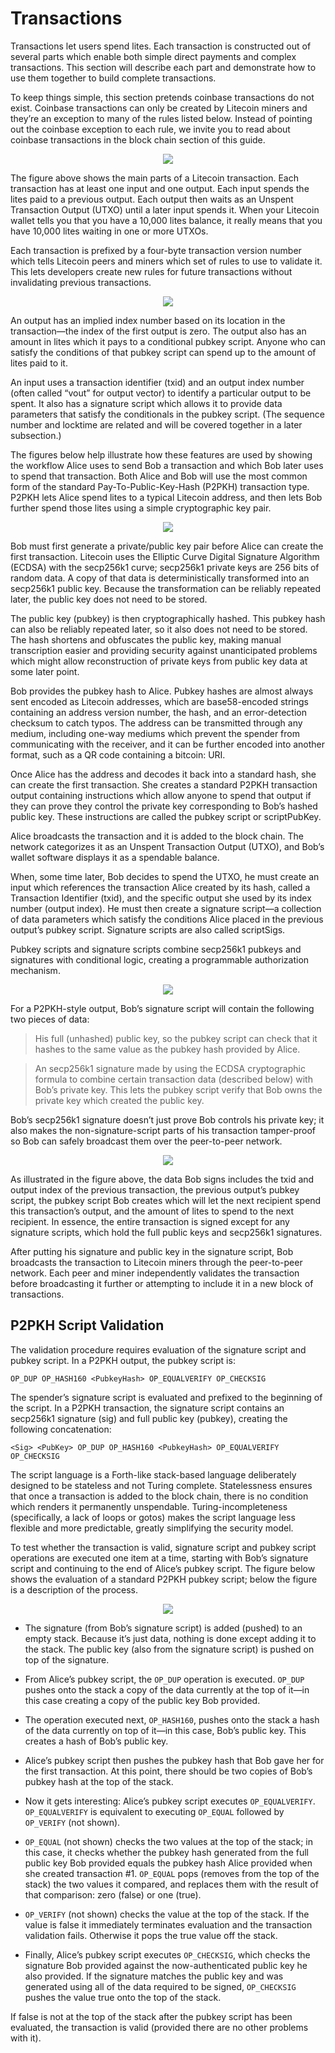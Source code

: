# Transactions

Transactions let users spend lites. Each transaction is constructed out of several parts which enable both simple direct payments and complex transactions. This section will describe each part and demonstrate how to use them together to build complete transactions.

To keep things simple, this section pretends coinbase transactions do not exist. Coinbase transactions can only be created by Litecoin miners and they’re an exception to many of the rules listed below. Instead of pointing out the coinbase exception to each rule, we invite you to read about coinbase transactions in the block chain section of this guide.

<p align="center">
    <img src="img/en-tx-overview.svg"><br>
    <i></i>
</p>

The figure above shows the main parts of a Litecoin transaction. Each transaction has at least one input and one output. Each input spends the lites paid to a previous output. Each output then waits as an Unspent Transaction Output (UTXO) until a later input spends it. When your Litecoin wallet tells you that you have a 10,000 lites balance, it really means that you have 10,000 lites waiting in one or more UTXOs.

Each transaction is prefixed by a four-byte transaction version number which tells Litecoin peers and miners which set of rules to use to validate it. This lets developers create new rules for future transactions without invalidating previous transactions.

<p align="center">
    <img src="img/en-tx-overview-spending.svg"><br>
    <i></i>
</p>

An output has an implied index number based on its location in the transaction—the index of the first output is zero. The output also has an amount in lites which it pays to a conditional pubkey script. Anyone who can satisfy the conditions of that pubkey script can spend up to the amount of lites paid to it.

An input uses a transaction identifier (txid) and an output index number (often called “vout” for output vector) to identify a particular output to be spent. It also has a signature script which allows it to provide data parameters that satisfy the conditionals in the pubkey script. (The sequence number and locktime are related and will be covered together in a later subsection.)

The figures below help illustrate how these features are used by showing the workflow Alice uses to send Bob a transaction and which Bob later uses to spend that transaction. Both Alice and Bob will use the most common form of the standard Pay-To-Public-Key-Hash (P2PKH) transaction type. P2PKH lets Alice spend lites to a typical Litecoin address, and then lets Bob further spend those lites using a simple cryptographic key pair.

<p align="center">
    <img src="img/en-creating-p2pkh-output.svg"><br>
    <i></i>
</p>

Bob must first generate a private/public key pair before Alice can create the first transaction. Litecoin uses the Elliptic Curve Digital Signature Algorithm (ECDSA) with the secp256k1 curve; secp256k1 private keys are 256 bits of random data. A copy of that data is deterministically transformed into an secp256k1 public key. Because the transformation can be reliably repeated later, the public key does not need to be stored.

The public key (pubkey) is then cryptographically hashed. This pubkey hash can also be reliably repeated later, so it also does not need to be stored. The hash shortens and obfuscates the public key, making manual transcription easier and providing security against unanticipated problems which might allow reconstruction of private keys from public key data at some later point.

Bob provides the pubkey hash to Alice. Pubkey hashes are almost always sent encoded as Litecoin addresses, which are base58-encoded strings containing an address version number, the hash, and an error-detection checksum to catch typos. The address can be transmitted through any medium, including one-way mediums which prevent the spender from communicating with the receiver, and it can be further encoded into another format, such as a QR code containing a bitcoin: URI.

Once Alice has the address and decodes it back into a standard hash, she can create the first transaction. She creates a standard P2PKH transaction output containing instructions which allow anyone to spend that output if they can prove they control the private key corresponding to Bob’s hashed public key. These instructions are called the pubkey script or scriptPubKey.

Alice broadcasts the transaction and it is added to the block chain. The network categorizes it as an Unspent Transaction Output (UTXO), and Bob’s wallet software displays it as a spendable balance.

When, some time later, Bob decides to spend the UTXO, he must create an input which references the transaction Alice created by its hash, called a Transaction Identifier (txid), and the specific output she used by its index number (output index). He must then create a signature script—a collection of data parameters which satisfy the conditions Alice placed in the previous output’s pubkey script. Signature scripts are also called scriptSigs.

Pubkey scripts and signature scripts combine secp256k1 pubkeys and signatures with conditional logic, creating a programmable authorization mechanism.

<p align="center">
    <img src="img/en-unlocking-p2pkh-output.svg"><br>
    <i></i>
</p>

For a P2PKH-style output, Bob’s signature script will contain the following two pieces of data:

> His full (unhashed) public key, so the pubkey script can check that it hashes to the same value as the pubkey hash provided by Alice.

> An secp256k1 signature made by using the ECDSA cryptographic formula to combine certain transaction data (described below) with Bob’s private key. This lets the pubkey script verify that Bob owns the private key which created the public key.

Bob’s secp256k1 signature doesn’t just prove Bob controls his private key; it also makes the non-signature-script parts of his transaction tamper-proof so Bob can safely broadcast them over the peer-to-peer network.

<p align="center">
    <img src="img/en-signing-output-to-spend.svg"><br>
    <i></i>
</p>

As illustrated in the figure above, the data Bob signs includes the txid and output index of the previous transaction, the previous output’s pubkey script, the pubkey script Bob creates which will let the next recipient spend this transaction’s output, and the amount of lites to spend to the next recipient. In essence, the entire transaction is signed except for any signature scripts, which hold the full public keys and secp256k1 signatures.

After putting his signature and public key in the signature script, Bob broadcasts the transaction to Litecoin miners through the peer-to-peer network. Each peer and miner independently validates the transaction before broadcasting it further or attempting to include it in a new block of transactions.

## P2PKH Script Validation

The validation procedure requires evaluation of the signature script and pubkey script. In a P2PKH output, the pubkey script is:

`OP_DUP OP_HASH160 <PubkeyHash> OP_EQUALVERIFY OP_CHECKSIG`

The spender’s signature script is evaluated and prefixed to the beginning of the script. In a P2PKH transaction, the signature script contains an secp256k1 signature (sig) and full public key (pubkey), creating the following concatenation:

`<Sig> <PubKey> OP_DUP OP_HASH160 <PubkeyHash> OP_EQUALVERIFY OP_CHECKSIG`

The script language is a Forth-like stack-based language deliberately designed to be stateless and not Turing complete. Statelessness ensures that once a transaction is added to the block chain, there is no condition which renders it permanently unspendable. Turing-incompleteness (specifically, a lack of loops or gotos) makes the script language less flexible and more predictable, greatly simplifying the security model.

To test whether the transaction is valid, signature script and pubkey script operations are executed one item at a time, starting with Bob’s signature script and continuing to the end of Alice’s pubkey script. The figure below shows the evaluation of a standard P2PKH pubkey script; below the figure is a description of the process.

<p align="center">
    <img src="img/en-p2pkh-stack.svg"><br>
    <i></i>
</p>

- The signature (from Bob’s signature script) is added (pushed) to an empty stack. Because it’s just data, nothing is done except adding it to the stack. The public key (also from the signature script) is pushed on top of the signature.

- From Alice’s pubkey script, the `OP_DUP` operation is executed. `OP_DUP` pushes onto the stack a copy of the data currently at the top of it—in this case creating a copy of the public key Bob provided.

- The operation executed next, `OP_HASH160`, pushes onto the stack a hash of the data currently on top of it—in this case, Bob’s public key. This creates a hash of Bob’s public key.

- Alice’s pubkey script then pushes the pubkey hash that Bob gave her for the first transaction. At this point, there should be two copies of Bob’s pubkey hash at the top of the stack.

- Now it gets interesting: Alice’s pubkey script executes `OP_EQUALVERIFY`. `OP_EQUALVERIFY` is equivalent to executing `OP_EQUAL` followed by `OP_VERIFY` (not shown).

- `OP_EQUAL` (not shown) checks the two values at the top of the stack; in this case, it checks whether the pubkey hash generated from the full public key Bob provided equals the pubkey hash Alice provided when she created transaction #1. `OP_EQUAL` pops (removes from the top of the stack) the two values it compared, and replaces them with the result of that comparison: zero (false) or one (true).

- `OP_VERIFY` (not shown) checks the value at the top of the stack. If the value is false it immediately terminates evaluation and the transaction validation fails. Otherwise it pops the true value off the stack.

- Finally, Alice’s pubkey script executes `OP_CHECKSIG`, which checks the signature Bob provided against the now-authenticated public key he also provided. If the signature matches the public key and was generated using all of the data required to be signed, `OP_CHECKSIG` pushes the value true onto the top of the stack.

If false is not at the top of the stack after the pubkey script has been evaluated, the transaction is valid (provided there are no other problems with it).
